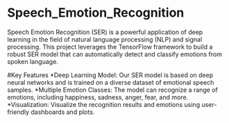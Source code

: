 # Speech_Emotion_Recognition
Speech Emotion Recognition (SER) is a powerful application of deep learning in the field of natural language processing (NLP) and signal processing. This project leverages the TensorFlow framework to build a robust SER model that can automatically detect and classify emotions from spoken language.

#Key Features
*Deep Learning Model: Our SER model is based on deep neural networks and is trained on a diverse dataset of emotional speech samples.
*Multiple Emotion Classes: The model can recognize a range of emotions, including happiness, sadness, anger, fear, and more.
*Visualization: Visualize the recognition results and emotions using user-friendly dashboards and plots.
